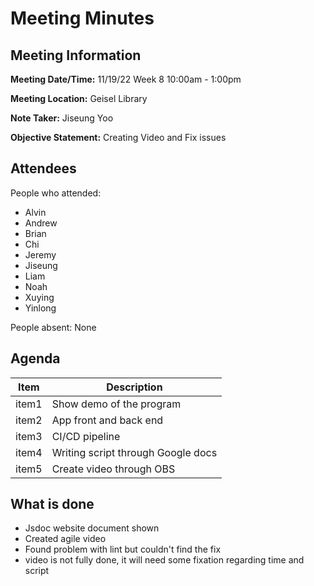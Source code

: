 # Meeting Minutes
## Meeting Information

**Meeting Date/Time:** 11/19/22 Week 8  10:00am - 1:00pm

**Meeting Location:** Geisel Library   

**Note Taker:** Jiseung Yoo

**Objective Statement:** Creating Video and Fix issues

## Attendees
People who attended:
- Alvin
- Andrew
- Brian
- Chi
- Jeremy
- Jiseung
- Liam
- Noah
- Xuying
- Yinlong

People absent:
None

## Agenda

| Item  | Description         |
|-------|---------------------|
| item1 | Show demo of the program |
| item2 | App front and back end |
| item3 | CI/CD pipeline |
| item4 | Writing script through Google docs |
| item5 | Create video through OBS |

## What is done
- Jsdoc website document shown
- Created agile video
- Found problem with lint but couldn't find the fix
- video is not fully done, it will need some fixation regarding time and script


